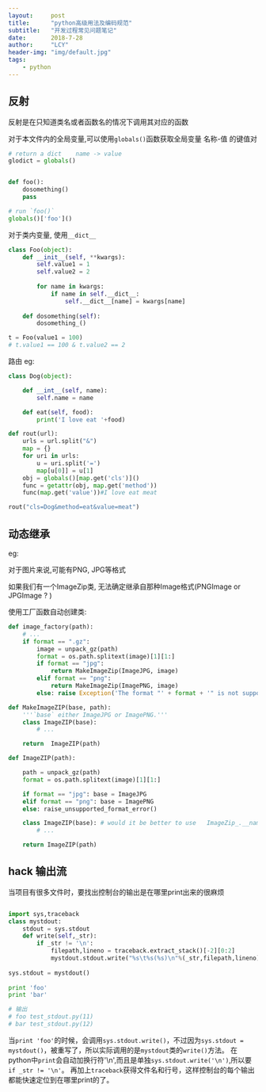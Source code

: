 ```yaml
---
layout:     post
title:      "python高级用法及编码规范"
subtitle:   "开发过程常见问题笔记"
date:       2018-7-28
author:     "LCY"
header-img: "img/default.jpg"
tags:
    - python
---
```


## 反射

反射是在只知道类名或者函数名的情况下调用其对应的函数

对于本文件内的全局变量,可以使用`globals()`函数获取全局变量 名称-值 的键值对

```python
# return a dict    name -> value
glodict = globals()


def foo():
    dosomething()
    pass

# run `foo()`
globals()['foo']()
```

对于类内变量, 使用`__dict__`

```python
class Foo(object):
    def __init__(self, **kwargs):
        self.value1 = 1
        self.value2 = 2
        
        for name in kwargs:
            if name in self.__dict__:
                self.__dict__[name] = kwargs[name]
                
    def dosomething(self):
        dosomething_()

t = Foo(value1 = 100)
# t.value1 == 100 & t.value2 == 2
```

路由  eg:

```python
class Dog(object):

    def __int__(self, name):
        self.name = name

    def eat(self, food):
        print('I love eat '+food)

def rout(url):
    urls = url.split("&")
    map = {}
    for uri in urls:
        u = uri.split('=')
        map[u[0]] = u[1]
    obj = globals()[map.get('cls')]()
    func = getattr(obj, map.get('method'))
    func(map.get('value'))#I love eat meat

rout("cls=Dog&method=eat&value=meat")

```
## 动态继承

eg:

对于图片来说,可能有PNG, JPG等格式

如果我们有一个ImageZip类, 无法确定继承自那种Image格式(PNGImage or JPGImage ? )

使用工厂函数自动创建类:

```python
def image_factory(path):
    # ...
    if format == ".gz":
        image = unpack_gz(path)
        format = os.path.splitext(image)[1][1:]
        if format == "jpg":
            return MakeImageZip(ImageJPG, image)
        elif format == "png":
            return MakeImageZip(ImagePNG, image)
        else: raise Exception('The format "' + format + '" is not supported.')

def MakeImageZIP(base, path):
    '''`base` either ImageJPG or ImagePNG.'''
    class ImageZIP(base):
        # ...

    return  ImageZIP(path)

def ImageZIP(path):

    path = unpack_gz(path)
    format = os.path.splitext(image)[1][1:]

    if format == "jpg": base = ImageJPG
    elif format == "png": base = ImagePNG
    else: raise_unsupported_format_error()

    class ImageZIP(base): # would it be better to use   ImageZip_.__name__ = "ImageZIP" ?
        # ...

    return ImageZIP(path)
```

## hack 输出流

当项目有很多文件时，要找出控制台的输出是在哪里print出来的很麻烦 

```python

import sys,traceback
class mystdout:
    stdout = sys.stdout
    def write(self,_str):
        if _str != '\n':
            filepath,lineno = traceback.extract_stack()[-2][0:2]
            mystdout.stdout.write("%s\t%s(%s)\n"%(_str,filepath,lineno))
 
sys.stdout = mystdout()
 
print 'foo'
print 'bar'

# 输出
# foo test_stdout.py(11)
# bar test_stdout.py(12)
```

当`print 'foo'`的时候，会调用`sys.stdout.write()`，不过因为`sys.stdout = mystdout()`，被重写了，所以实际调用的是`mystdout`类的`write()`方法。 在python中`print`会自动加换行符'\n',而且是单独`sys.stdout.write('\n')`,所以要`if _str != '\n'`。 再加上`traceback`获得文件名和行号，这样控制台的每个输出都能快速定位到在哪里print的了。 